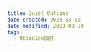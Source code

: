 ```yaml
---
title: Quiet Outline
date created: 2023-03-02
date modified: 2023-03-14
tags:
  - Obsidian插件
---
```


